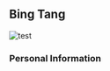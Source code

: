 ## Bing Tang

![test](https://images.gitee.com/uploads/images/2021/0807/013406_4e50c360_2152961.png "test.png")

### Personal Information
